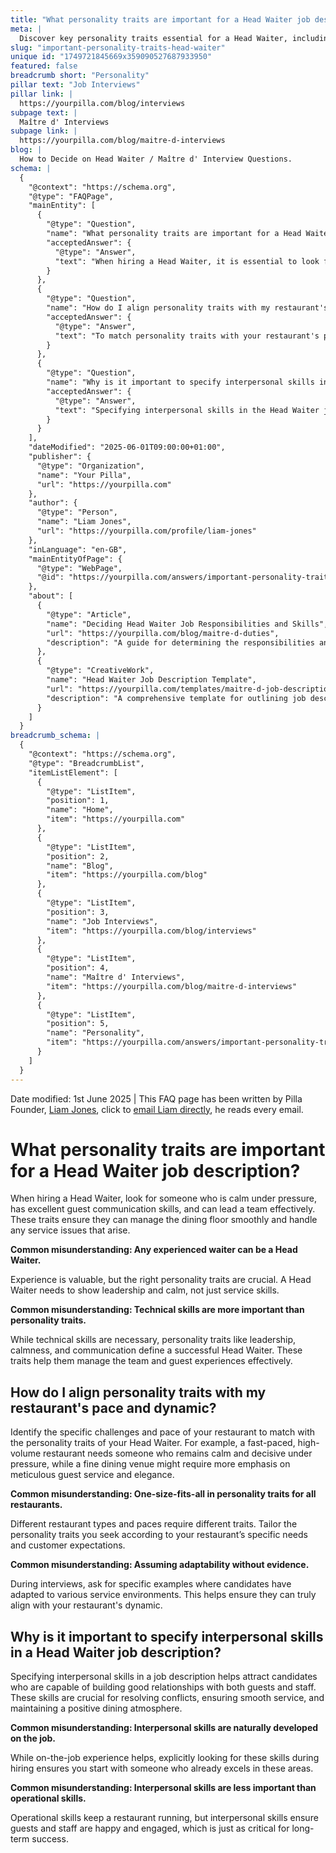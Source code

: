 ```yaml
---
title: "What personality traits are important for a Head Waiter job description?"
meta: |
  Discover key personality traits essential for a Head Waiter, including leadership and communication, and how to align these traits with your restaurant's dynamics.
slug: "important-personality-traits-head-waiter"
unique id: "1749721845669x359090527687933950"
featured: false
breadcrumb short: "Personality"
pillar text: "Job Interviews"
pillar link: |
  https://yourpilla.com/blog/interviews
subpage text: |
  Maître d' Interviews
subpage link: |
  https://yourpilla.com/blog/maitre-d-interviews
blog: |
  How to Decide on Head Waiter / Maître d' Interview Questions.
schema: |
  {
    "@context": "https://schema.org",
    "@type": "FAQPage",
    "mainEntity": [
      {
        "@type": "Question",
        "name": "What personality traits are important for a Head Waiter job description?",
        "acceptedAnswer": {
          "@type": "Answer",
          "text": "When hiring a Head Waiter, it is essential to look for someone who remains calm under pressure, displays excellent guest communication skills, and can effectively lead a team. These traits are crucial for managing the dining floor smoothly and addressing any service issues that arise."
        }
      },
      {
        "@type": "Question",
        "name": "How do I align personality traits with my restaurant's pace and dynamic?",
        "acceptedAnswer": {
          "@type": "Answer",
          "text": "To match personality traits with your restaurant's pace and dynamic, it's important to understand the specific challenges and demands of your establishment. For a fast-paced, high-volume setting, seek traits like calmness and decisiveness. For a fine dining experience, focus on meticulous guest service and elegance. This tailoring helps ensure that your Head Waiter can effectively meet the specific needs and expectations of your guests and venue."
        }
      },
      {
        "@type": "Question",
        "name": "Why is it important to specify interpersonal skills in a Head Waiter job description?",
        "acceptedAnswer": {
          "@type": "Answer",
          "text": "Specifying interpersonal skills in the Head Waiter job description is vital as it attracts candidates who can foster positive relationships with both guests and staff. These skills are crucial for resolving conflicts, maintaining smooth service, and creating a positive dining atmosphere, which is essential for the long-term success of a restaurant."
        }
      }
    ],
    "dateModified": "2025-06-01T09:00:00+01:00",
    "publisher": {
      "@type": "Organization",
      "name": "Your Pilla",
      "url": "https://yourpilla.com"
    },
    "author": {
      "@type": "Person",
      "name": "Liam Jones",
      "url": "https://yourpilla.com/profile/liam-jones"
    },
    "inLanguage": "en-GB",
    "mainEntityOfPage": {
      "@type": "WebPage",
      "@id": "https://yourpilla.com/answers/important-personality-traits-head-waiter"
    },
    "about": [
      {
        "@type": "Article",
        "name": "Deciding Head Waiter Job Responsibilities and Skills",
        "url": "https://yourpilla.com/blog/maitre-d-duties",
        "description": "A guide for determining the responsibilities and required skills for a Head Waiter to ensure effective restaurant management."
      },
      {
        "@type": "CreativeWork",
        "name": "Head Waiter Job Description Template",
        "url": "https://yourpilla.com/templates/maitre-d-job-description",
        "description": "A comprehensive template for outlining job descriptions for Head Waiters, focusing on required skills and personality traits."
      }
    ]
  }
breadcrumb_schema: |
  {
    "@context": "https://schema.org",
    "@type": "BreadcrumbList",
    "itemListElement": [
      {
        "@type": "ListItem",
        "position": 1,
        "name": "Home",
        "item": "https://yourpilla.com"
      },
      {
        "@type": "ListItem",
        "position": 2,
        "name": "Blog",
        "item": "https://yourpilla.com/blog"
      },
      {
        "@type": "ListItem",
        "position": 3,
        "name": "Job Interviews",
        "item": "https://yourpilla.com/blog/interviews"
      },
      {
        "@type": "ListItem",
        "position": 4,
        "name": "Maître d' Interviews",
        "item": "https://yourpilla.com/blog/maitre-d-interviews"
      },
      {
        "@type": "ListItem",
        "position": 5,
        "name": "Personality",
        "item": "https://yourpilla.com/answers/important-personality-traits-head-waiter"
      }
    ]
  }
---
```


Date modified: 1st June 2025 | This FAQ page has been written by Pilla Founder, [Liam Jones](https://yourpilla.com/profile/liam-jones), click to [email Liam directly](https://mailto:liam@yourpilla.com), he reads every email.

# What personality traits are important for a Head Waiter job description?

When hiring a Head Waiter, look for someone who is calm under pressure, has excellent guest communication skills, and can lead a team effectively. These traits ensure they can manage the dining floor smoothly and handle any service issues that arise.

**Common misunderstanding: Any experienced waiter can be a Head Waiter.**

Experience is valuable, but the right personality traits are crucial. A Head Waiter needs to show leadership and calm, not just service skills.

**Common misunderstanding: Technical skills are more important than personality traits.**

While technical skills are necessary, personality traits like leadership, calmness, and communication define a successful Head Waiter. These traits help them manage the team and guest experiences effectively.

## How do I align personality traits with my restaurant's pace and dynamic?

Identify the specific challenges and pace of your restaurant to match with the personality traits of your Head Waiter. For example, a fast-paced, high-volume restaurant needs someone who remains calm and decisive under pressure, while a fine dining venue might require more emphasis on meticulous guest service and elegance.

**Common misunderstanding: One-size-fits-all in personality traits for all restaurants.**

Different restaurant types and paces require different traits. Tailor the personality traits you seek according to your restaurant’s specific needs and customer expectations.

**Common misunderstanding: Assuming adaptability without evidence.**

During interviews, ask for specific examples where candidates have adapted to various service environments. This helps ensure they can truly align with your restaurant's dynamic.

## Why is it important to specify interpersonal skills in a Head Waiter job description?

Specifying interpersonal skills in a job description helps attract candidates who are capable of building good relationships with both guests and staff. These skills are crucial for resolving conflicts, ensuring smooth service, and maintaining a positive dining atmosphere.

**Common misunderstanding: Interpersonal skills are naturally developed on the job.**

While on-the-job experience helps, explicitly looking for these skills during hiring ensures you start with someone who already excels in these areas.

**Common misunderstanding: Interpersonal skills are less important than operational skills.**

Operational skills keep a restaurant running, but interpersonal skills ensure guests and staff are happy and engaged, which is just as critical for long-term success.